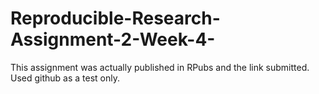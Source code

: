 # Reproducible-Research-Assignment-2-Week-4-
This assignment was actually published in RPubs and the link submitted. Used github as a test only.
